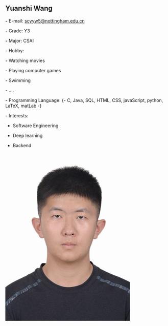 ## Yuanshi Wang

**-** E-mail: [scyyw5@nottingham.edu.cn](mailto:scyyw5@nottingham.edu.cn)

**-** Grade: Y3

**-** Major: CSAI

**-** Hobby:

 **-** Watching movies

 **-** Playing computer games

 **-** Swimming

 **-** ....

**-** Programming Language: {- C, Java, SQL, HTML, CSS, javaScript, python, LaTeX, matLab -}

**-** Interests:

- Software Engineering

- Deep learning

- Backend
  

![Yuanshi Wang](images/YuanshiWang.jpg)